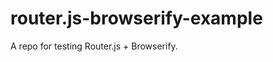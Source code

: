 router.js-browserify-example
============================

A repo for testing Router.js + Browserify.
